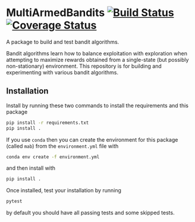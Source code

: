 # MultiArmedBandits [![Build Status](https://travis-ci.com/tmcclintock/MultiArmedBandits.svg?branch=master)](https://travis-ci.com/tmcclintock/MultiArmedBandits)[![Coverage Status](https://coveralls.io/repos/github/tmcclintock/MultiArmedBandits/badge.svg?branch=master&service=github)](https://coveralls.io/github/tmcclintock/MultiArmedBandits?branch=master&service=github)

A package to build and test bandit algorithms.

Bandit algorithms learn how to balance exploitation with exploration when attempting to maximize rewards obtained from a single-state (but possibly non-stationary) environment. This repository is for building and experimenting with various bandit algorithms.

## Installation

Install by running these two commands to install the requirements and this package
```bash
pip install -r requirements.txt
pip install .
```
If you use `conda` then you can create the environment for this package (called `mab`) from the `environment.yml` file with
```bash
conda env create -f environment.yml
```
and then install with
```bash
pip install .
```
Once installed, test your installation by running
```bash
pytest
```
by default you should have all passing tests and some skipped tests.